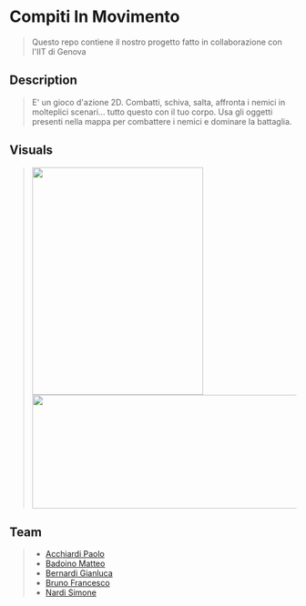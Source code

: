 # Compiti In Movimento

> Questo repo contiene il nostro progetto fatto in collaborazione con l'IIT di Genova

## Description

> E' un gioco d'azione 2D. Combatti, schiva, salta, affronta i nemici in molteplici scenari... tutto questo con il tuo corpo. Usa gli oggetti presenti nella mappa per combattere i nemici e dominare la battaglia.

## Visuals
> <img src="https://www.researchgate.net/profile/Antonio_Busson/publication/336435015/figure/fig7/AS:814975819976715@1571316785707/a-Keypoints-that-can-be-detected-by-the-OpenPose-algorithm-3-Image-adapted-from.ppm" align="left" height="400" width="300" >
> <img src="https://s3-ap-northeast-1.amazonaws.com/ledge-assets/media/wp-content/uploads/2018/02/27140445/openpose_eyecatch.jpg" height="200" width="500" >
## Team
> * [Acchiardi Paolo](https://github.com/paoloacchiardi "paoloacchiardi")
> * [Badoino Matteo](https://github.com/BadoinoMatteo "BadoinoMatteo")
> * [Bernardi Gianluca](https://github.com/GianluBerna "GianluBerna")
> * [Bruno Francesco](https://github.com/FraBrunoSchool "FraBrunoSchool")
> * [Nardi Simone](https://github.com/SimoNardi "SimoNardi")
